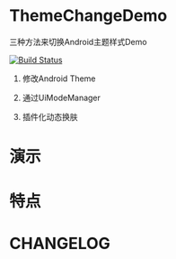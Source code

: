 # ThemeChangeDemo

三种方法来切换Android主题样式Demo

[![Build Status](https://travis-ci.org/meolu/walle-web.svg?branch=master)](https://travis-ci.org/meolu/walle-web)

1. 修改Android Theme

2. 通过UiModeManager

3. 插件化动态换肤

# 演示

# 特点

# CHANGELOG


